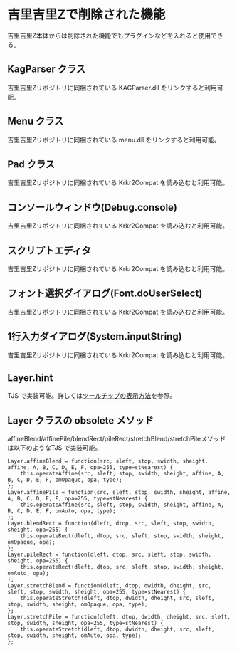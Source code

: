 # 吉里吉里Zで削除された機能
吉里吉里Z本体からは削除された機能でもプラグインなどを入れると使用できる。

## KagParser クラス
吉里吉里Zリポジトリに同梱されている KAGParser.dll をリンクすると利用可能。

## Menu クラス
吉里吉里Zリポジトリに同梱されている menu.dll をリンクすると利用可能。

## Pad クラス
吉里吉里Zリポジトリに同梱されている Krkr2Compat を読み込むと利用可能。

## コンソールウィンドウ(Debug.console)
吉里吉里Zリポジトリに同梱されている Krkr2Compat を読み込むと利用可能。

## スクリプトエディタ
吉里吉里Zリポジトリに同梱されている Krkr2Compat を読み込むと利用可能。

## フォント選択ダイアログ(Font.doUserSelect)
吉里吉里Zリポジトリに同梱されている Krkr2Compat を読み込むと利用可能。

## 1行入力ダイアログ(System.inputString)
吉里吉里Zリポジトリに同梱されている Krkr2Compat を読み込むと利用可能。

## Layer.hint
TJS で実装可能。詳しくは[ツールチップの表示方法](./tooltip.md)を参照。

## Layer クラスの obsolete メソッド
affineBlend/affinePile/blendRect/pileRect/stretchBlend/stretchPileメソッドは以下のようなTJS で実装可能。

```
Layer.affineBlend = function(src, sleft, stop, swidth, sheight, affine, A, B, C, D, E, F, opa=255, type=stNearest) {
    this.operateAffine(src, sleft, stop, swidth, sheight, affine, A, B, C, D, E, F, omOpaque, opa, type);
};
Layer.affinePile = function(src, sleft, stop, swidth, sheight, affine, A, B, C, D, E, F, opa=255, type=stNearest) {
    this.operateAffine(src, sleft, stop, swidth, sheight, affine, A, B, C, D, E, F, omAuto, opa, type);
};
Layer.blendRect = function(dleft, dtop, src, sleft, stop, swidth, sheight, opa=255) {
    this.operateRect(dleft, dtop, src, sleft, stop, swidth, sheight, omOpaque, opa);
};
Layer.pileRect = function(dleft, dtop, src, sleft, stop, swidth, sheight, opa=255) {
    this.operateRect(dleft, dtop, src, sleft, stop, swidth, sheight, omAuto, opa);
};
Layer.stretchBlend = function(dleft, dtop, dwidth, dheight, src, sleft, stop, swidth, sheight, opa=255, type=stNearest) {
    this.operateStretch(dleft, dtop, dwidth, dheight, src, sleft, stop, swidth, sheight, omOpaque, opa, type);
};
Layer.stretchPile = function(dleft, dtop, dwidth, dheight, src, sleft, stop, swidth, sheight, opa=255, type=stNearest) {
    this.operateStretch(dleft, dtop, dwidth, dheight, src, sleft, stop, swidth, sheight, omAuto, opa, type);
};
```
